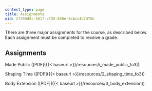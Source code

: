 ```yaml
---
content_type: page
title: Assignments
uid: 2f390d9c-561f-cf20-808e-8cbcc4d7478b
---
```


There are three major assignments for the course, as described below.  Each assignment must be completed to receive a grade.

Assignments
-----------

Made Public ([PDF]({{< baseurl >}}/resources/i_made_public_fo3))

Shaping Time ([PDF]({{< baseurl >}}/resources/2_shaping_time_fo3))

Body Extension ([PDF]({{< baseurl >}}/resources/3_body_extension))